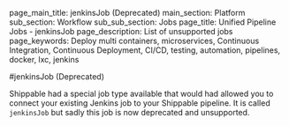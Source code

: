 page_main_title: jenkinsJob (Deprecated)
main_section: Platform
sub_section: Workflow
sub_sub_section: Jobs
page_title: Unified Pipeline Jobs - jenkinsJob
page_description: List of unsupported jobs
page_keywords: Deploy multi containers, microservices, Continuous Integration, Continuous Deployment, CI/CD, testing, automation, pipelines, docker, lxc, jenkins

#jenkinsJob (Deprecated)

Shippable had a special job type available that would had allowed you to connect your existing Jenkins job to your Shippable pipeline. It is called `jenkinsJob` but sadly this job is now deprecated and unsupported.
